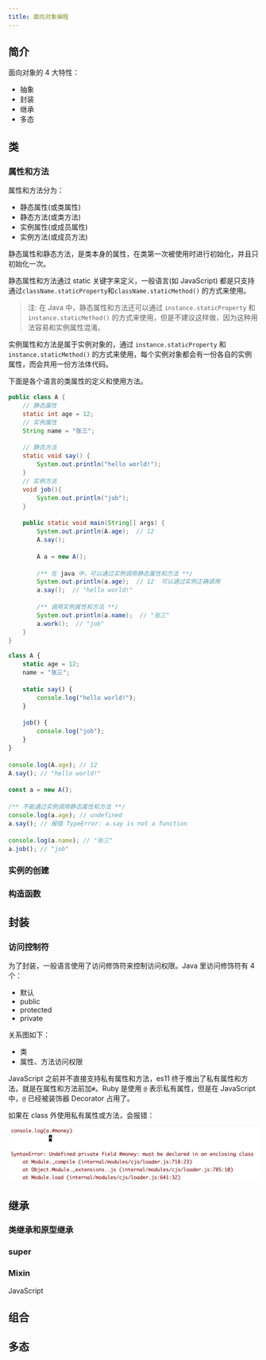 ```yaml
---
title: 面向对象编程
---
```


## 简介

面向对象的 4 大特性：

-   抽象
-   封装
-   继承
-   多态

## 类

### 属性和方法

属性和方法分为：

-   静态属性(或类属性)
-   静态方法(或类方法)
-   实例属性(或成员属性)
-   实例方法(或成员方法)

静态属性和静态方法，是类本身的属性，在类第一次被使用时进行初始化，并且只初始化一次。

静态属性和方法通过 static 关键字来定义，一般语言(如 JavaScript) 都是只支持通过`className.staticProperty`和`className.staticMethod()` 的方式来使用。

> 注: 在 Java 中，静态属性和方法还可以通过 `instance.staticProperty` 和 `instance.staticMethod()` 的方式来使用，但是不建议这样做，因为这种用法容易和实例属性混淆。

实例属性和方法是属于实例对象的，通过 `instance.staticProperty` 和 `instance.staticMethod()` 的方式来使用，每个实例对象都会有一份各自的实例属性，而会共用一份方法体代码。

下面是各个语言的类属性的定义和使用方法。

```java title="A.java"
public class A {
    // 静态属性
    static int age = 12;
    // 实例属性
    String name = "张三";

    // 静态方法
    static void say() {
        System.out.println("hello world!");
    }
    // 实例方法
    void job(){
        System.out.println("job");
    }

    public static void main(String[] args) {
        System.out.println(A.age);  // 12
        A.say();

        A a = new A();

        /** 在 java 中，可以通过实例调用静态属性和方法 **/
        System.out.println(a.age);  // 12  可以通过实例正确调用
        a.say();  // "hello world!"

        /** 调用实例属性和方法 **/
        System.out.println(a.name);  // "张三"
        a.work();  // "job"
    }
}
```

```js title="A.js"
class A {
    static age = 12;
    name = "张三";

    static say() {
        console.log("hello world!");
    }

    job() {
        console.log("job");
    }
}

console.log(A.age); // 12
A.say(); // "hello world!"

const a = new A();

/** 不能通过实例调用静态属性和方法 **/
console.log(a.age); // undefined
a.say(); // 报错 TypeError: a.say is not a function

console.log(a.name); // "张三"
a.job(); // "job"
```

### 实例的创建

### 构造函数

## 封装

### 访问控制符

为了封装，一般语言使用了访问修饰符来控制访问权限。Java 里访问修饰符有 4 个：

-   默认
-   public
-   protected
-   private

关系图如下：

-   类
-   属性、方法访问权限

JavaScript 之前并不直接支持私有属性和方法，es11 终于推出了私有属性和方法，就是在属性和方法前加`#`。Ruby 是使用 `@` 表示私有属性，但是在 JavaScript 中，`@` 已经被装饰器 Decorator 占用了。

如果在 class 外使用私有属性或方法，会报错：

![](imgs/2020-06-08-16-11-59.png)

## 继承

### 类继承和原型继承

### super

### Mixin

JavaScript

## 组合

## 多态
